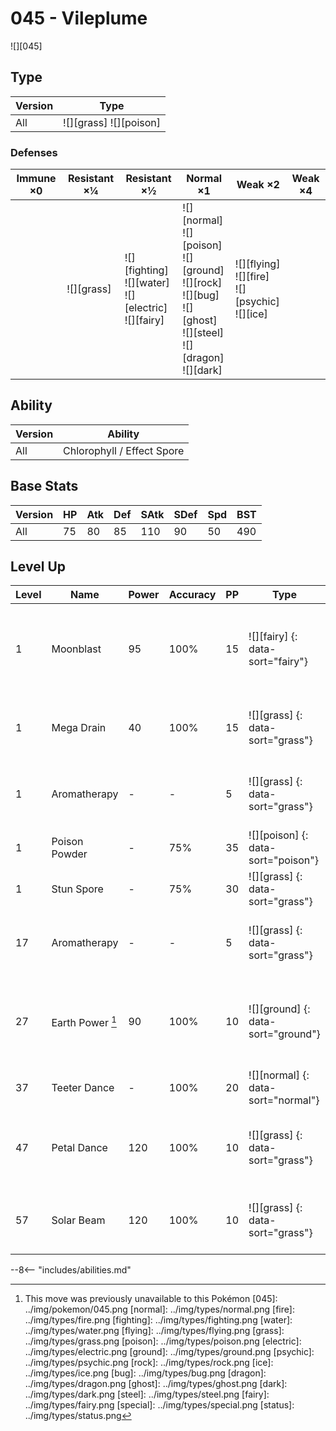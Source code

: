 # 045 - Vileplume
![][045]

## Type

Version | Type
---     | ---
All     | ![][grass]  ![][poison]

### Defenses

Immune ×0 | Resistant ×¼   | Resistant ×½                                                   | Normal ×1                                                                                                                      | Weak ×2                                                  | Weak ×4
---       | ---            | ---                                                            | ---                                                                                                                            | ---                                                      | ---
&nbsp;    | ![][grass]<br> | ![][fighting]<br>![][water]<br>![][electric]<br>![][fairy]<br> | ![][normal]<br>![][poison]<br>![][ground]<br>![][rock]<br>![][bug]<br>![][ghost]<br>![][steel]<br>![][dragon]<br>![][dark]<br> | ![][flying]<br>![][fire]<br>![][psychic]<br>![][ice]<br> | &nbsp;

## Ability

Version | Ability
---     | ---
All     | Chlorophyll / Effect Spore

## Base Stats

Version | HP  | Atk | Def | SAtk | SDef | Spd | BST
---     | --- | --- | --- | ---  | ---  | --- | ---
All     | 75  | 80  | 85  | 110  | 90   | 50  | 490

## Level Up

Level | Name             | Power | Accuracy | PP  | Type                               | Damage Class                         | Description
---   | ---              | ---   | ---      | --- | ---                                | ---                                  | ---
1     | Moonblast        | 95    | 100%     | 15  | ![][fairy] {: data-sort="fairy"}   | ![][special] {: data-sort="special"} | Has a 30% chance to lower the target's Special Attack by one stage.
1     | Mega Drain       | 40    | 100%     | 15  | ![][grass] {: data-sort="grass"}   | ![][special] {: data-sort="special"} | Drains half the damage inflicted to heal the user.
1     | Aromatherapy     | -     | -        | 5   | ![][grass] {: data-sort="grass"}   | ![][status] {: data-sort="status"}   | Cures the entire party of major status effects.
1     | Poison Powder    | -     | 75%      | 35  | ![][poison] {: data-sort="poison"} | ![][status] {: data-sort="status"}   | Poisons the target.
1     | Stun Spore       | -     | 75%      | 30  | ![][grass] {: data-sort="grass"}   | ![][status] {: data-sort="status"}   | Paralyzes the target.
17    | Aromatherapy     | -     | -        | 5   | ![][grass] {: data-sort="grass"}   | ![][status] {: data-sort="status"}   | Cures the entire party of major status effects.
27    | Earth Power [^1] | 90    | 100%     | 10  | ![][ground] {: data-sort="ground"} | ![][special] {: data-sort="special"} | Has a 10% chance to lower the target's Special Defense by one stage.
37    | Teeter Dance     | -     | 100%     | 20  | ![][normal] {: data-sort="normal"} | ![][status] {: data-sort="status"}   | Confuses the target.
47    | Petal Dance      | 120   | 100%     | 10  | ![][grass] {: data-sort="grass"}   | ![][special] {: data-sort="special"} | Hits every turn for 2-3 turns, then confuses the user.
57    | Solar Beam       | 120   | 100%     | 10  | ![][grass] {: data-sort="grass"}   | ![][special] {: data-sort="special"} | Requires a turn to charge before attacking.

--8<-- "includes/abilities.md"

[^1]: This move was previously unavailable to this Pokémon
[045]: ../img/pokemon/045.png
[normal]: ../img/types/normal.png
[fire]: ../img/types/fire.png
[fighting]: ../img/types/fighting.png
[water]: ../img/types/water.png
[flying]: ../img/types/flying.png
[grass]: ../img/types/grass.png
[poison]: ../img/types/poison.png
[electric]: ../img/types/electric.png
[ground]: ../img/types/ground.png
[psychic]: ../img/types/psychic.png
[rock]: ../img/types/rock.png
[ice]: ../img/types/ice.png
[bug]: ../img/types/bug.png
[dragon]: ../img/types/dragon.png
[ghost]: ../img/types/ghost.png
[dark]: ../img/types/dark.png
[steel]: ../img/types/steel.png
[fairy]: ../img/types/fairy.png
[special]: ../img/types/special.png
[status]: ../img/types/status.png
